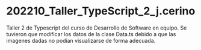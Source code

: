 # 202210_Taller_TypeScript_2_j.cerino
Taller 2 de Typescript del curso de Desarrollo de Software en equipo.
Se tuvieron que modificar los datos de la clase Data.ts debido a que las imagenes dadas no podían visualizarse de forma adecuada.